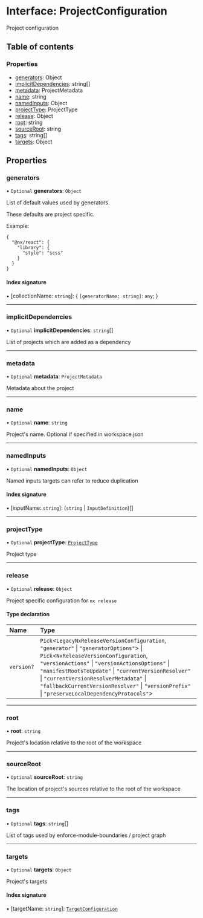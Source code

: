 # Interface: ProjectConfiguration

Project configuration

## Table of contents

### Properties

- [generators](../../devkit/documents/ProjectConfiguration#generators): Object
- [implicitDependencies](../../devkit/documents/ProjectConfiguration#implicitdependencies): string[]
- [metadata](../../devkit/documents/ProjectConfiguration#metadata): ProjectMetadata
- [name](../../devkit/documents/ProjectConfiguration#name): string
- [namedInputs](../../devkit/documents/ProjectConfiguration#namedinputs): Object
- [projectType](../../devkit/documents/ProjectConfiguration#projecttype): ProjectType
- [release](../../devkit/documents/ProjectConfiguration#release): Object
- [root](../../devkit/documents/ProjectConfiguration#root): string
- [sourceRoot](../../devkit/documents/ProjectConfiguration#sourceroot): string
- [tags](../../devkit/documents/ProjectConfiguration#tags): string[]
- [targets](../../devkit/documents/ProjectConfiguration#targets): Object

## Properties

### generators

• `Optional` **generators**: `Object`

List of default values used by generators.

These defaults are project specific.

Example:

```
{
  "@nx/react": {
    "library": {
      "style": "scss"
    }
  }
}
```

#### Index signature

▪ [collectionName: `string`]: \{ `[generatorName: string]`: `any`; }

---

### implicitDependencies

• `Optional` **implicitDependencies**: `string`[]

List of projects which are added as a dependency

---

### metadata

• `Optional` **metadata**: `ProjectMetadata`

Metadata about the project

---

### name

• `Optional` **name**: `string`

Project's name. Optional if specified in workspace.json

---

### namedInputs

• `Optional` **namedInputs**: `Object`

Named inputs targets can refer to reduce duplication

#### Index signature

▪ [inputName: `string`]: (`string` \| `InputDefinition`)[]

---

### projectType

• `Optional` **projectType**: [`ProjectType`](../../devkit/documents/ProjectType)

Project type

---

### release

• `Optional` **release**: `Object`

Project specific configuration for `nx release`

#### Type declaration

| Name       | Type                                                                                                                                                                                                                                                                                                                                                                                     |
| :--------- | :--------------------------------------------------------------------------------------------------------------------------------------------------------------------------------------------------------------------------------------------------------------------------------------------------------------------------------------------------------------------------------------- |
| `version?` | `Pick`\<`LegacyNxReleaseVersionConfiguration`, `"generator"` \| `"generatorOptions"`\> \| `Pick`\<`NxReleaseVersionConfiguration`, `"versionActions"` \| `"versionActionsOptions"` \| `"manifestRootsToUpdate"` \| `"currentVersionResolver"` \| `"currentVersionResolverMetadata"` \| `"fallbackCurrentVersionResolver"` \| `"versionPrefix"` \| `"preserveLocalDependencyProtocols"`\> |

---

### root

• **root**: `string`

Project's location relative to the root of the workspace

---

### sourceRoot

• `Optional` **sourceRoot**: `string`

The location of project's sources relative to the root of the workspace

---

### tags

• `Optional` **tags**: `string`[]

List of tags used by enforce-module-boundaries / project graph

---

### targets

• `Optional` **targets**: `Object`

Project's targets

#### Index signature

▪ [targetName: `string`]: [`TargetConfiguration`](../../devkit/documents/TargetConfiguration)
